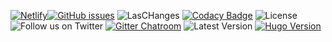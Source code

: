 [![Netlify](https://img.shields.io/netlify/49963b4d-bb9f-411f-a9b8-521a5e3a2b42?color=%2300AD9F&logo=netlify&style=for-the-badge)](https://app.netlify.com/sites/samui-samui-de/deploys)[![GitHub issues](https://img.shields.io/github/issues-raw/davidsneighbour/samui-samui.de?logo=github&style=for-the-badge)](https://github.com/davidsneighbour/samui-samui.de/issues) ![LasCHanges](https://img.shields.io/github/last-commit/davidsneighbour/samui-samui.de?color=%23ff7700&logo=github&style=for-the-badge) [![Codacy Badge](https://img.shields.io/codacy/grade/1aa52a19ae5b42efa80f04157a29ae8d?logo=codacy&style=for-the-badge)](https://www.codacy.com/gh/davidsneighbour/samui-samui.de/dashboard) ![License](https://img.shields.io/github/license/davidsneighbour/samui-samui.de?logo=github&style=for-the-badge) ![Follow us on Twitter](https://img.shields.io/twitter/follow/hugonewsletter?color=%231DA1F2&logo=twitter&style=for-the-badge) [![Gitter Chatroom](https://img.shields.io/gitter/room/dnb-org/community?color=%23ed1965&logo=gitter&style=for-the-badge)](https://gitter.im/dnb-org/community) ![Latest Version](https://img.shields.io/github/v/tag/davidsneighbour/samui-samui.de?color=%23ed1965&label=Release&logo=hugo&logoColor=%23ffffff&sort=semver&style=for-the-badge) [![Hugo Version](https://img.shields.io/badge/Hugo-0.88.1-%23ed1965&?style=for-the-badge&logo=hugo&color=ed1965&?cacheSeconds=maxAge)](https://gohugo.io/)
